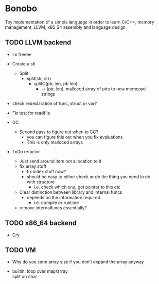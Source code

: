 # Bonobo

Toy implementation of a simple language in order to learn C/C++, memory management, LLVM, x86_64 assembly and language design

## TODO LLVM backend

* Im freeee

* Create a stl
    * Split
        * split(str, str)
            * splitC(ptr, len, ptr len)
                * -> (ptr, len), malloced array of ptrs to new memcpyd strings

* check redeclaration of func, struct or var?

* Fix test for readfile

* GC
    * Second pass to figure out when to GC?
        * you can figure this out when you fix evaluations
        * This is only malloced arrays

* ToDo refactor
    * Just send around item not allocation to it
    * fix array stuff
        * fix index stuff now?
        * should be easy to either check or do the thing you need to do with structure
            * i.e. check which one, get pointer to this etc
    * Clear distinction between library and internal funcs
        * depends on the information required
            * i.e. compile or runtime
    * remove internalfuncs essentially?



## TODO x86_64 backend

* Cry


## TODO VM 

* Why do you send array size if you don't expand the array anyway

* builtin:
    loop over map/array    
    split on char
